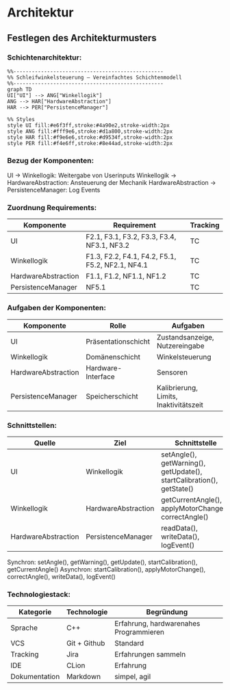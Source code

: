 # Architektur

## Festlegen des Architekturmusters

### Schichtenarchitektur:

```mermaid
%%-------------------------------------------------
%% Schleifwinkelsteuerung – Vereinfachtes Schichtenmodell
%%-------------------------------------------------
graph TD
UI["UI"] --> ANG["Winkellogik"]
ANG --> HAR["HardwareAbstraction"]
HAR --> PER["PersistenceManager"]

%% Styles
style UI fill:#e6f3ff,stroke:#4a90e2,stroke-width:2px
style ANG fill:#fff9e6,stroke:#d1a800,stroke-width:2px
style HAR fill:#f9e6e6,stroke:#d9534f,stroke-width:2px
style PER fill:#f4e6ff,stroke:#8e44ad,stroke-width:2px

```

### Bezug der Komponenten:

UI                  -> Winkellogik:         Weitergabe von Userinputs
Winkellogik         -> HardwareAbstraction: Ansteuerung der Mechanik
HardwareAbstraction -> PersistenceManager:  Log Events

### Zuordnung Requirements:

| Komponente | Requirement | Tracking |
| --- | --- | --- |
| UI | F2.1, F3.1, F3.2, F3.3, F3.4, NF3.1, NF3.2 | TC |
| Winkellogik | F1.3, F2.2, F4.1, F4.2, F5.1, F5.2, NF2.1, NF4.1 | TC |
| HardwareAbstraction | F1.1, F1.2, NF1.1, NF1.2 | TC |
| PersistenceManager | NF5.1 | TC |

### Aufgaben der Komponenten:

| Komponente | Rolle | Aufgaben |
| --- | --- | --- |
| UI | Präsentationschicht | Zustandsanzeige, Nutzereingabe |
| Winkellogik | Domänenschicht | Winkelsteuerung |
| HardwareAbstraction | Hardware-Interface | Sensoren |
| PersistenceManager | Speicherschicht | Kalibrierung, Limits, Inaktivitätszeit |

### Schnittstellen:

| Quelle | Ziel | Schnittstelle |
| --- | --- | --- |
| UI | Winkellogik | setAngle(), getWarning(), getUpdate(), startCalibration(), getState() |
| Winkellogik | HardwareAbstraction | getCurrentAngle(), applyMotorChange(), correctAngle() |
| HardwareAbstraction | PersistenceManager | readData(), writeData(), logEvent() |

Synchron:  setAngle(), getWarning(), getUpdate(), startCalibration(), getCurrentAngle()
Asynchron: startCalibration(), applyMotorChange(), correctAngle(), writeData(), logEvent()

### Technologiestack:

| Kategorie | Technologie | Begründung |
| --- | --- | --- |
| Sprache | C++ | Erfahrung, hardwarenahes Programmieren |
| VCS | Git + Github | Standard |
| Tracking | Jira | Erfahrungen sammeln |
| IDE | CLion | Erfahrung |
| Dokumentation | Markdown | simpel, agil |





